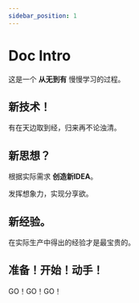 ```yaml
---
sidebar_position: 1
---
```


# Doc Intro

这是一个 **从无到有** 慢慢学习的过程。

## 新技术！

有在天边取到经，归来再不论浊清。

## 新思想？

根据实际需求 **创造新IDEA**。

发挥想象力，实现分享欲。

## 新经验。

在实际生产中得出的经验才是最宝贵的。

## 准备！开始！动手！

GO！GO！GO！


